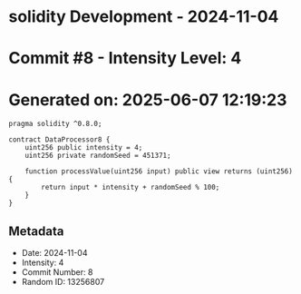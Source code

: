 ﻿# solidity Development - 2024-11-04
# Commit #8 - Intensity Level: 4
# Generated on: 2025-06-07 12:19:23
```solidity
pragma solidity ^0.8.0;

contract DataProcessor8 {
    uint256 public intensity = 4;
    uint256 private randomSeed = 451371;

    function processValue(uint256 input) public view returns (uint256) {
        return input * intensity + randomSeed % 100;
    }
}
```
## Metadata
- Date: 2024-11-04
- Intensity: 4
- Commit Number: 8
- Random ID: 13256807
